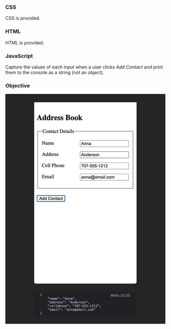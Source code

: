 ### CSS
CSS is provided.

### HTML
HTML is provided.

### JavaScript
Capture the values of each input when a user clicks _Add Contact_ and print them to the console as a string (not an object).

### Objective
![objective](target/image.jpg)